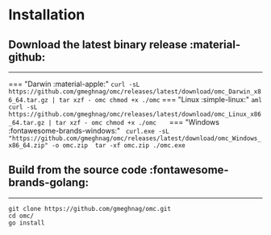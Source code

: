 # Installation

## Download the latest binary release :material-github:
---

=== "Darwin :material-apple:"
    ```
    curl -sL https://github.com/gmeghnag/omc/releases/latest/download/omc_Darwin_x86_64.tar.gz | tar xzf - omc
    chmod +x ./omc
    ```
=== "Linux :simple-linux:"
    ``` aml
    curl -sL https://github.com/gmeghnag/omc/releases/latest/download/omc_Linux_x86_64.tar.gz | tar xzf - omc
    chmod +x ./omc   
    ```
=== "Windows :fontawesome-brands-windows:"
    ``` 
    curl.exe -sL "https://github.com/gmeghnag/omc/releases/latest/download/omc_Windows_x86_64.zip" -o omc.zip 
    tar -xf omc.zip
    ./omc.exe 
    ```


## Build from the source code :fontawesome-brands-golang:
---
```
git clone https://github.com/gmeghnag/omc.git
cd omc/
go install
```
